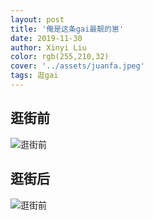 ```yaml
---
layout: post
title: '俺是这条gai最靓的崽'
date: 2019-11-30
author: Xinyi Liu
color: rgb(255,210,32)
cover: '../assets/juanfa.jpeg'
tags: 逛gai
---
```


## 逛街前

![逛街前]({{"../assets/bshop.jpeg"|absolute_url}})

## 逛街后

![逛街前]({{"../assets/ashop.jpeg"|absolute_url}})